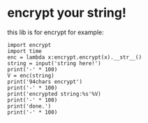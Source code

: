 # encrypt your string!
this lib is for encrypt
for example:
```
import encrypt
import time
enc = lambda x:encrypt.encrypt(x).__str__()
string = input('string here!')
print('-' * 100)
V = enc(string)
print('94chars encrypt')
print('-' * 100)
print('encrypted string:%s'%V)
print('-' * 100)
print('done.')
print('-' * 100)
```
